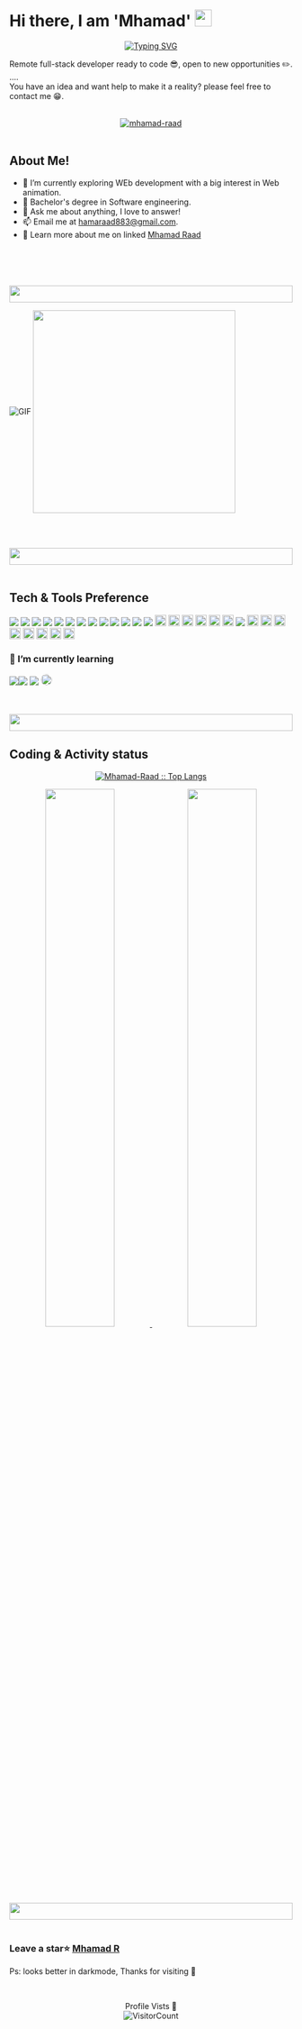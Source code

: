 
# Hi there, I am 'Mhamad' <img src="https://media.giphy.com/media/ZgTRcH0SbiLV1wolnR/giphy.gif" width="30px" height="30px">

<div align="center">

[![Typing SVG](https://readme-typing-svg.herokuapp.com?font=Fira+Code&size=50&pause=1000&color=7649F7&center=true&vCenter=true&width=700&height=70&lines=Hello+Developers+%3A3)](https://git.io/typing-svg)

</div>

Remote full-stack developer ready to code 😎, open to new opportunities ✏️.  
       ....
<br>
You have an idea and want help to make it a reality? please feel free to contact me 😁.
<br><br>

<div align="center" width="100%"> <a href="https://github.com/mhamad-raad/"><img src="https://github-profile-trophy.vercel.app/?username=mhamad-raad&theme=radical&column=7&margin-w=15&margin-h=15" alt="mhamad-raad" /></a> </div>

<br>

## **About Me!**

- 🌱 I’m currently exploring WEb development with a big interest in Web animation. 
- 💼 Bachelor's degree in Software engineering.
- 💬 Ask me about anything, I love to answer!
- 📫 Email me at [hamaraad883@gmail.com](mailto:hamaraad883@gmail.com).
- 🤙 Learn more about me on linked <a href="https://www.linkedin.com/in/mhamad-raad-446a75227/">Mhamad Raad</a>

<br><br>
<br><br>
<img width="100%" height="30px" src="https://media.giphy.com/media/3WKkbQCiyFOsVh7BBh/giphy.gif">
<br>
<p align="center">

<img align="center" alt="GIF" src="https://i.pinimg.com/originals/e4/26/70/e426702edf874b181aced1e2fa5c6cde.gif"/> <img align="center" src="https://media.giphy.com/media/ES4Vcv8zWfIt2/giphy.gif" height="360px" widht="500px">

</p>

<br><br>


<img width="100%" height="30px" src="https://media.giphy.com/media/3WKkbQCiyFOsVh7BBh/giphy.gif">
<br><br>

 ## Tech & Tools Preference

<img src = "https://img.shields.io/badge/-HTML5-E34F26?style=flat&logo=html5&logoColor=white"> <img src = "https://img.shields.io/badge/-CSS3-1572B6?style=flat&logo=css3&logoColor=white">
<img src="https://img.shields.io/badge/-Bootstrap-563D7C?style=flat&logo=bootstrap&logoColor=white">
<img src="https://img.shields.io/badge/-JavaScript-eed718?style=flat&logo=javascript&logoColor=ffffff">
<img src="https://img.shields.io/badge/-Sass-cc6699?style=flat&logo=sass&logoColor=ffffff">
<img src="https://img.shields.io/badge/-Node.js-3C873A?style=flat&logo=Node.js&logoColor=white">
<img src="https://img.shields.io/badge/-MySQL-F29111?style=flat&logo=mysql&logoColor=FFFFFF">
<img src="https://img.shields.io/badge/-Firebase-FFA611?style=flat&logo=firebase&logoColor=FFFFFF">
<img src="http://img.shields.io/badge/-Google%20Cloud%20Platform-4285F4?style=flat&logo=google%20cloud&logoColor=white">
<img src="http://img.shields.io/badge/-Git-F1502F?style=flat&logo=git&logoColor=FFFFFF">
<img src="https://img.shields.io/badge/-Progressive Web Apps-5A0FC8?style=flat">
<img src="http://img.shields.io/badge/-Github-000000?style=flat&logo=github&logoColor=FFFFFF">
<img src="http://img.shields.io/badge/-VS%20Code-007ACC?style=flat&logo=visual%20studio%20code&logoColor=white">
<img src="https://img.shields.io/badge/Dart-0175C2?style=for-the-badge&logo=dart&logoColor=white" height="20px">
<img src="https://img.shields.io/badge/Flutter-02569B?style=for-the-badge&logo=flutter&logoColor=white" height="20px">
<img src="https://img.shields.io/badge/PHP-777BB4?style=for-the-badge&logo=php&logoColor=white" height="20px">
<img src="https://img.shields.io/badge/Xampp-F37623?style=for-the-badge&logo=xampp&logoColor=white" height="20px">
<img src="https://img.shields.io/badge/Ruby-CC342D?style=for-the-badge&logo=ruby&logoColor=white" height="20px">
<img src="https://img.shields.io/badge/Webpack-8DD6F9?style=for-the-badge&logo=Webpack&logoColor=white" height="20px">
<img src="https://img.shields.io/badge/-C%20&%20C++-659ad2?style=flat&logo=c%2B%2B&logoColor=ffffff">
<img src="https://img.shields.io/badge/C%23-239120?style=for-the-badge&logo=c-sharp&logoColor=white" height="20px">
<img src="https://img.shields.io/badge/.NET-512BD4?style=for-the-badge&logo=dotnet&logoColor=white" height="20px">
<img src="https://img.shields.io/badge/stylelint-000?style=for-the-badge&logo=stylelint&logoColor=white" height="20px">
<img src="https://img.shields.io/badge/eslint-3A33D1?style=for-the-badge&logo=eslint&logoColor=white" height="20px">
<img src="https://img.shields.io/badge/json-5E5C5C?style=for-the-badge&logo=json&logoColor=white" height="20px">
<img src="https://img.shields.io/badge/jQuery-0769AD?style=for-the-badge&logo=jquery&logoColor=white" height="20px">
<img src="https://img.shields.io/badge/Jira-0052CC?style=for-the-badge&logo=Jira&logoColor=white" height="20px">
<img src="https://img.shields.io/badge/Responsive-Web-0052CC?style=for-the-badge&logo=Jira&logoColor=white" height="20px">





### 🌱 I’m currently learning 



<img src="https://img.shields.io/badge/-React-000000?style=flat&logo=react&logoColor=00c8ff"><img src="https://img.shields.io/badge/-MongoDB-4DB33D?style=flat&logo=mongodb&logoColor=FFFFFF">
<img src="https://img.shields.io/badge/-Express.js-787878?style=flat">
<img src="https://img.shields.io/badge/Redux-593D88?style=for-the-badge&logo=redux&logoColor=white" height="20px" style="border-radius: 30px">

<br><br>
<img width="100%" height="30px" src="https://media.giphy.com/media/3WKkbQCiyFOsVh7BBh/giphy.gif">


## Coding & Activity status


<p align="center">
          <a href="https://github.com/Mhamad-Raad/">
          <img src="https://github-readme-stats.vercel.app/api/top-langs/?username=Mhamad-Raad&langs_count=6&theme=midnight-purple&layout=compact&hide_border=true"               alt="Mhamad-Raad :: Top Langs" /></a>
          </p>
          <p align="center">
          <a href="https://github.com/Mhamad-Raad">
          <img width="49.5%" src="https://github-readme-stats.vercel.app/api?username=Mhamad-Raad&show_icons=true&theme=midnight-purple&hide_border=true" />
          <img width="49.5%" src="https://github-readme-streak-stats.herokuapp.com/?user=Mhamad-Raad&theme=midnight-purple&hide_border=true" />
          </a>
</p>

<br><br>
<img width="100%" height="30px" src="https://media.giphy.com/media/3WKkbQCiyFOsVh7BBh/giphy.gif">
<br><br>
 ### Leave a star⭐️ <a href="https://github.com/Mhamad-Raad/Mhamad-Raad">Mhamad R</a>
 
 
 
 Ps: looks better in darkmode, Thanks for visiting :purple_heart:
 
 <br>
 <div align="center">
          
Profile Vists
:green_heart:
       <br>
![VisitorCount](https://profile-counter.glitch.me/Mhamad-Raad/count.svg)

 </div>
